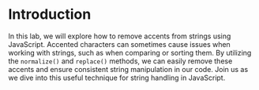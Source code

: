 # Introduction

In this lab, we will explore how to remove accents from strings using JavaScript. Accented characters can sometimes cause issues when working with strings, such as when comparing or sorting them. By utilizing the `normalize()` and `replace()` methods, we can easily remove these accents and ensure consistent string manipulation in our code. Join us as we dive into this useful technique for string handling in JavaScript.
